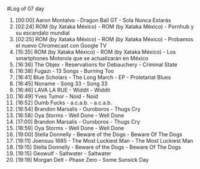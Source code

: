 #Log of 07 day

1. [00:00] Aaron Montalvo - Dragon Ball GT - Sola Nunca Estarás
1. [02:24] ROM (by Xataka México) - ROM (by Xataka México) - Pornhub y su escandalo mundial
1. [02:25] ROM (by Xataka México) - ROM (by Xataka México) - Probamos el nuevo Chromecast con Google TV
1. [15:35] ROM (by Xataka México) - ROM (by Xataka México) - Los smartphones Motorola que se actualizarán en México
1. [16:36] The Objex - Reservations for Debauchery - Criminal State
1. [16:38] Fugazi - 13 Songs - Burning Too
1. [16:41] Blue Scholars - The Long March - EP - Proletariat Blues
1. [16:45] Noname - Song 33 - Song 33
1. [16:46] LAVA LA RUE - Widdit - Widdit
1. [16:49] Yves Tumor - Noid - Noid
1. [16:52] Dumb Fucks - a.c.a.b. - a.c.a.b.
1. [16:54] Brandon Marsalis - Ouroboros - Thugs Cry
1. [16:58] Oya Storms - Well Done - Well Done
1. [17:00] Brandon Marsalis - Ouroboros - Thugs Cry
1. [18:59] Oya Storms - Well Done - Well Done
1. [19:00] Stella Donnelly - Beware of the Dogs - Beware Of The Dogs
1. [19:11] Joensuu 1685 - The Most Luckiest Man - The Most Luckiest Man
1. [19:15] Stella Donnelly - Beware of the Dogs - Beware Of The Dogs
1. [19:15] Geowulf - Saltwater - Saltwater
1. [19:19] Morgan Delt - Phase Zero - Some Sunsick Day
